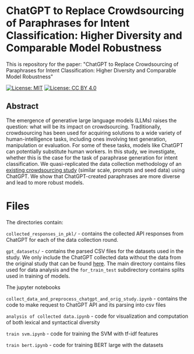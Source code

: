 # ChatGPT to Replace Crowdsourcing of Paraphrases for Intent Classification: Higher Diversity and Comparable Model Robustness

This is repository for the paper: "ChatGPT to Replace Crowdsourcing of Paraphrases for Intent Classification: Higher Diversity and Comparable Model Robustness"

[![License: MIT](https://img.shields.io/badge/License-MIT-yellow.svg)](https://opensource.org/licenses/MIT)
[![License: CC BY 4.0](https://img.shields.io/badge/License-CC_BY_4.0-lightgrey.svg)](https://creativecommons.org/licenses/by/4.0/)

## Abstract

The emergence of generative large language models (LLMs) raises the question: what will be its impact on crowdsourcing. Traditionally, crowdsourcing has been used for acquiring solutions to a wide variety of human-intelligence tasks, including ones involving text generation, manipulation or evaluation. For some of these tasks, models like ChatGPT can potentially substitute human workers. In this study, we investigate, whether this is the case for the task of paraphrase generation for intent classification. We quasi-replicated the data collection methodology of an [existing crowdsourcing study](https://aclanthology.org/2020.emnlp-main.650/) (similar scale, prompts and seed data) using ChatGPT. We show that ChatGPT-created paraphrases are more diverse and lead to more robust models.


# Files

The directories contain:

``collected_responses_in_pkl/`` - contains the collected API responses from ChatGPT for each of the data collection round.

``gpt_datasets/`` - contains the parsed CSV files for the datasets used in the study. We only include the ChatGPT collected data without the data from the original study that can be found [here](https://aclanthology.org/2020.emnlp-main.650/). The main directory contains files used for data analysis and the ``for_train_test`` subdirectory contains splits used in training of models.

The jupyter notebooks

`collect_data_and_preprocess_chatgpt_and_orig_study.ipynb` - contains the code to make request to ChatGPT API and its parsing into csv files

`analysis of collected data.ipynb` - code for visualization and computation of both lexical and syntactical diversity

`train svm.ipynb` - code for training the SVM with tf-idf features

`train bert.ipynb` - code for training BERT large with the datasets

